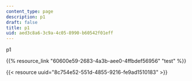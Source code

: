 ```yaml
---
content_type: page
description: p1
draft: false
title: p1
uid: aed3c8a6-3c9a-4c05-8990-b60542f01eff
---
```

p1

{{% resource_link "60600e59-2683-4a3b-aee0-4ffbdef56956" "test" %}}

{{< resource uuid="8c754e52-551d-4855-9216-fe9ad1510183" >}}